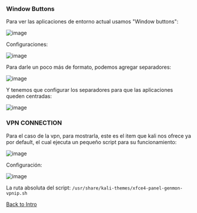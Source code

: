 ### Window Buttons

Para ver las aplicaciones de entorno actual usamos "Window buttons":

![image](https://github.com/Inf0sth/Kali-linux-Custom/assets/106565371/bc68f25e-8820-47ba-8e69-e03384338238)

Configuraciones:

![image](https://github.com/Inf0sth/Kali-linux-Custom/assets/106565371/246688f2-8633-49a9-b090-aacaf4109622)

Para darle un poco más de formato, podemos agregar separadores:

![image](https://github.com/Inf0sth/Kali-linux-Custom/assets/106565371/86ca4ebf-2270-4350-86f4-dc4f147f4723)

Y tenemos que configurar los separadores para que las aplicaciones queden centradas:

![image](https://github.com/Inf0sth/Kali-linux-Custom/assets/106565371/8ed601a5-437f-43ca-81d4-ab6e4b4182c4)

### VPN CONNECTION

Para el caso de la vpn, para mostrarla, 
este es el item que kali nos ofrece ya por default, 
el cual ejecuta un pequeño script para su funcionamiento:

![image](https://github.com/Inf0sth/Kali-linux-Custom/assets/106565371/f0aede7b-c287-4b7a-828a-586e14209acf)

Configuración:

![image](https://github.com/Inf0sth/Kali-linux-Custom/assets/106565371/e6b2d79e-074a-4783-997e-2fdadd638b01)

La ruta absoluta del script:
`/usr/share/kali-themes/xfce4-panel-genmon-vpnip.sh`


[Back to Intro](../Intro.md)
